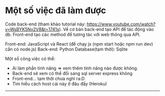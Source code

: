 # Một số việc đã làm được
Code back-end (tham khảo tutorial này: https://www.youtube.com/watch?v=WsBYK5Nv2V8&t=1741s). Về cơ bản back-end tạo API để tác động vào db. Front-end tạo các method để tương tác với web thông qua API.

Front-end: JavaScript và React (để chạy js (npm start hoặc npm run dev) cần có node.js)
Back-end: Python
Database(tạm thời): Sqlite

Một số công việc có thể: 
- Ai làm phần tính năng => xem thêm tính năng nào được không.
- Back-end sẽ xem có thể đổi sang sql server express không
- Front-end... tạm thời chưa nghĩ ra:D
- Tìm hiểu cách host cái này ở đâu đấy (Heroku)

***
